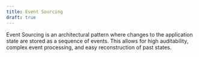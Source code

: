 ```yaml
---
title: Event Sourcing
draft: true
---
```


Event Sourcing is an architectural pattern where changes to the application state are stored as a sequence of events. This allows for high auditability, complex event processing, and easy reconstruction of past states.

<!--more-->